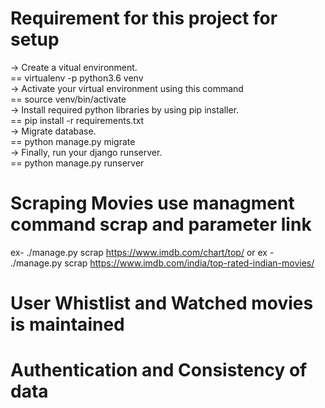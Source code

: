 # Requirement for this project for setup

-> Create a vitual environment.<br/>
== virtualenv -p python3.6 venv<br/>
-> Activate your virtual environment using this command<br/>
== source venv/bin/activate<br/>
-> Install required python libraries by using pip installer.<br/>
== pip install -r requirements.txt<br/>
-> Migrate database.<br/>
== python manage.py migrate<br/>
-> Finally, run your django runserver.<br/>
== python manage.py runserver<br/>

# Scraping Movies use managment command scrap and parameter link

ex- ./manage.py scrap https://www.imdb.com/chart/top/
or
ex - ./manage.py scrap https://www.imdb.com/india/top-rated-indian-movies/

# User Whistlist and Watched movies is maintained

# Authentication and Consistency of data
